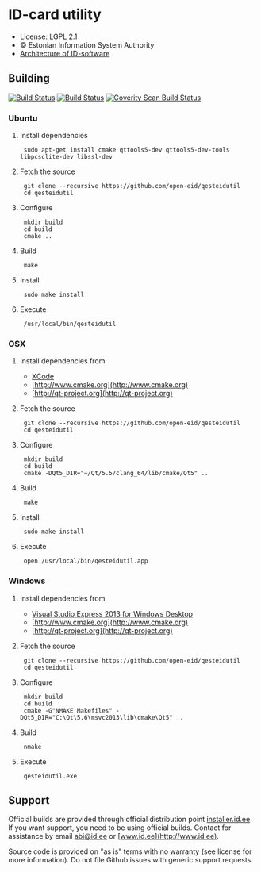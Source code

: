 # ID-card utility

 * License: LGPL 2.1
 * &copy; Estonian Information System Authority
 * [Architecture of ID-software](http://open-eid.github.io)

## Building
[![Build Status](https://travis-ci.org/open-eid/qesteidutil.svg?branch=master)](https://travis-ci.org/open-eid/qesteidutil)
[![Build Status](https://ci.appveyor.com/api/projects/status/github/open-eid/qesteidutil?branch=master&svg=true)](https://ci.appveyor.com/project/open-eid/qesteidutil)
[![Coverity Scan Build Status](https://scan.coverity.com/projects/737/badge.svg)](https://scan.coverity.com/projects/737)

### Ubuntu

1. Install dependencies

        sudo apt-get install cmake qttools5-dev qttools5-dev-tools libpcsclite-dev libssl-dev

2. Fetch the source

        git clone --recursive https://github.com/open-eid/qesteidutil
        cd qesteidutil

3. Configure

        mkdir build
        cd build
        cmake ..

4. Build

        make

5. Install

        sudo make install

6. Execute

        /usr/local/bin/qesteidutil
        
### OSX

1. Install dependencies from
   * [XCode](https://itunes.apple.com/en/app/xcode/id497799835?mt=12)
   * [http://www.cmake.org](http://www.cmake.org)
   * [http://qt-project.org](http://qt-project.org)
2. Fetch the source

        git clone --recursive https://github.com/open-eid/qesteidutil
        cd qesteidutil

3. Configure

        mkdir build
        cd build
        cmake -DQt5_DIR="~/Qt/5.5/clang_64/lib/cmake/Qt5" ..

4. Build

        make

5. Install

        sudo make install

6. Execute

        open /usr/local/bin/qesteidutil.app

### Windows

1. Install dependencies from
    * [Visual Studio Express 2013 for Windows Desktop](http://www.visualstudio.com/en-us/products/visual-studio-express-vs.aspx)
    * [http://www.cmake.org](http://www.cmake.org)
    * [http://qt-project.org](http://qt-project.org)
2. Fetch the source

        git clone --recursive https://github.com/open-eid/qesteidutil
        cd qesteidutil

3. Configure

        mkdir build
        cd build
        cmake -G"NMAKE Makefiles" -DQt5_DIR="C:\Qt\5.6\msvc2013\lib\cmake\Qt5" ..

4. Build

        nmake

6. Execute

        qesteidutil.exe



## Support
Official builds are provided through official distribution point [installer.id.ee](https://installer.id.ee). If you want support, you need to be using official builds. Contact for assistance by email [abi@id.ee](mailto:abi@id.ee) or [www.id.ee](http://www.id.ee).

Source code is provided on "as is" terms with no warranty (see license for more information). Do not file Github issues with generic support requests.
